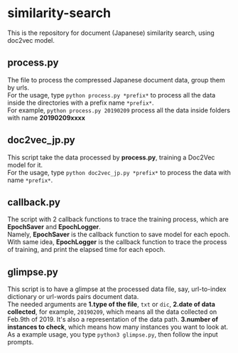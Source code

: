 # similarity-search
This is the repository for document (Japanese) similarity search, using doc2vec model.

## process.py
The file to process the compressed Japanese document data, group them by urls.
<br/>For the usage, type `python process.py *prefix*` to process all the data inside the directories with a prefix name `*prefix*`.
<br/>For example, `python process.py 20190209` process all the data inside folders with name __20190209xxxx__

## doc2vec_jp.py
This script take the data processed by __process.py__, training a Doc2Vec model for it.<br/>
For the usage, type `python doc2vec_jp.py *prefix*` to process the data with name `*prefix*`.<br/>

## callback.py
The script with 2 callback functions to trace the training process, which are __EpochSaver__ and __EpochLogger__.<br/>
Namely, __EpochSaver__ is the callback function to save model for each epoch.<br/>
With same idea, __EpochLogger__ is the callback function to trace the process of training, and print the elapsed time for each epoch.

## glimpse.py
This script is to have a glimpse at the processed data file, say, url-to-index dictionary or url-words pairs document data.<br/>
The needed arguments are __1.type of the file__, `txt` or `dic`, __2.date of data collected__, for example, `20190209`, which means all the data collected on Feb.9th of 2019. It's also a representation of the data path. __3.number of instances to check__, which means how many instances you want to look at.<br/>
As a example usage, you type `python3 glimpse.py`, then follow the input prompts.
